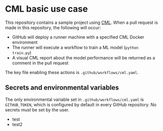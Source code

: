 # CML basic use case

This repository contains a sample project using [CML](https://github.com/iterative/cml). When a pull request is made in this repository, the following will occur:
- GitHub will deploy a runner machine with a specified CML Docker environment
- The runner will execute a workflow to train a ML model (`python train.py`)
- A visual CML report about the model performance will be returned as a comment in the pull request

The key file enabling these actions is `.github/workflows/cml.yaml`.

## Secrets and environmental variables
The only environmental variable set in `.github/workflows/cml.yaml` is `GITHUB_TOKEN`, which is configured by default in every GitHub repository. No secrets must be set by the user. 

- test
- test2
